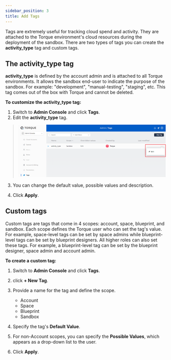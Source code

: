 ```yaml
---
sidebar_position: 3
title: Add Tags
---
```


Tags are extremely useful for tracking cloud spend and activity. They are attached to the Torque environment's cloud resources during the deployment of the sandbox. There are two types of tags you can create the **activity_type** tag and custom tags.

## The activity_type tag

**activity_type** is defined by the account admin and is attached to all Torque environments. It allows the sandbox end-user to indicate the purpose of the sandbox. For example: "development", "manual-testing", "staging", etc. This tag comes out of the box with Torque and cannot be deleted.

**To customize the activity_type tag:**

1. Switch to **Admin Console** and click **Tags**.
2. Edit the **activity_type** tag.

  > ![Locale Dropdown](/img/edit-activity-type.png)

3. You can change the default value, possible values and description.

4. Click **Apply**.

## Custom tags

Custom tags are tags that come in 4 scopes: account, space, blueprint, and sandbox. Each scope defines the Torque user who can set the tag's value. For example, space-level tags can be set by space admins while blueprint-level tags can be set by blueprint designers. All higher roles can also set these tags. For example, a blueprint-level tag can be set by the blueprint designer, space admin and account admin.

**To create a custom tag:**

1. Switch to **Admin Console** and click **Tags**.
2. click **+ New Tag**.
3. Provide a name for the tag and define the scope.
    * Account
    * Space
    * Blueprint
    * Sandbox

4. Specify the tag's **Default Value**.
5. For non-Account scopes, you can specify the **Possible Values**, which appears as a drop-down list to the user.
6. Click **Apply**.
